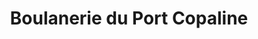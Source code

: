 ---
title: "Boulanerie du Port Copaline"
url: /capbreton/boulanerie-du-port-copaline/
shop: Bäckerei
---